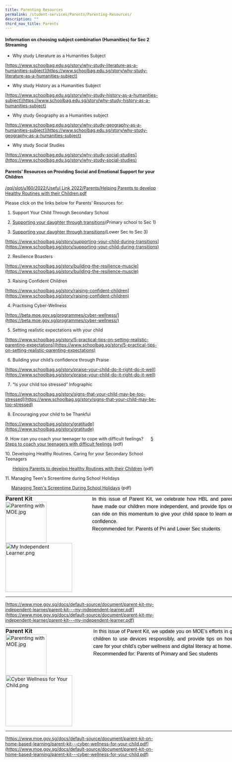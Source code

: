 ```yaml
---
title: Parenting Resources
permalink: /student-services/Parents/Parenting-Resources/
description: ""
third_nav_title: Parents
---
```

#### **Information on choosing subject combination (Humanities) for Sec 2 Streaming**


*   Why study Literature as a Humanities Subject

[https://www.schoolbag.edu.sg/story/why-study-literature-as-a-humanities-subject](https://www.schoolbag.edu.sg/story/why-study-literature-as-a-humanities-subject)

  

*   Why study History as a Humanities Subject

[https://www.schoolbag.edu.sg/story/why-study-history-as-a-humanities-subject](https://www.schoolbag.edu.sg/story/why-study-history-as-a-humanities-subject)

  

*   Why study Geography as a Humanities subject

[https://www.schoolbag.edu.sg/story/why-study-geography-as-a-humanities-subject](https://www.schoolbag.edu.sg/story/why-study-geography-as-a-humanities-subject)

  

*   Why study Social Studies

[https://www.schoolbag.edu.sg/story/why-study-social-studies](https://www.schoolbag.edu.sg/story/why-study-social-studies)

#### **Parents’ Resources on Providing Social and Emotional Support for your Children**


[/qql/slot/u160/2022/Useful Link 2022/Parents/Helping Parents to develop Healthy Routines with their Children.pdf](/files/Useful%20Links/Parents/Parenting%20Resources/Helping%20Parents%20to%20develop%20Healthy%20Routines%20with%20their%20Children.pdf)

  

Please click on the links below for Parents’ Resources for:

  

1.  Support Your Child Through Secondary School

1.  [Supporting your daughter through transitions](https://www.plmgss.moe.edu.sg/qql/slot/u173/Useful%20Links/parents-01.jpg)(Primary school to Sec 1)
2.  [Supporting your daughter through transitions](https://www.plmgss.moe.edu.sg/qql/slot/u173/Useful%20Links/parents-02.jpg)(Lower Sec to Sec 3)

[https://www.schoolbag.sg/story/supporting-your-child-during-transitions](https://www.schoolbag.sg/story/supporting-your-child-during-transitions)

  

2.  Resilience Boasters

[https://www.schoolbag.sg/story/building-the-resilience-muscle](https://www.schoolbag.sg/story/building-the-resilience-muscle)

  

3.  Raising Confident Children

[https://www.schoolbag.sg/story/raising-confident-children](https://www.schoolbag.sg/story/raising-confident-children)

  

4.  Practising Cyber-Wellness

[https://beta.moe.gov.sg/programmes/cyber-wellness/](https://beta.moe.gov.sg/programmes/cyber-wellness/)

  

5.  Setting realistic expectations with your child

[https://www.schoolbag.sg/story/5-practical-tips-on-setting-realistic-parenting-expectations](https://www.schoolbag.sg/story/5-practical-tips-on-setting-realistic-parenting-expectations)

  

6.  Building your child’s confidence through Praise

[https://www.schoolbag.sg/story/praise-your-child-do-it-right-do-it-well](https://www.schoolbag.sg/story/praise-your-child-do-it-right-do-it-well)

  

7.  “Is your child too stressed” Infographic

[https://www.schoolbag.sg/story/signs-that-your-child-may-be-too-stressed](https://www.schoolbag.sg/story/signs-that-your-child-may-be-too-stressed)

  

8.  Encouraging your child to be Thankful

[https://www.schoolbag.sg/story/gratitude](https://www.schoolbag.sg/story/gratitude)

  

9.&nbsp;How can you coach your teenager to cope with&nbsp;difficult feelings?&nbsp;&nbsp; &nbsp; &nbsp;[5 Steps to coach your teenagers with difficult feelings](https://chijstjosephsconvent.moe.edu.sg/qql/slot/u160/2022/Useful%20Link%202022/Parents/5%20Steps%20to%20coach%20your%20teenagers%20with%20difficult%20feelings.pdf)&nbsp;(pdf)

  

10\. Developing Healthy Routines. Caring for your Secondary School Teenagers

&nbsp; &nbsp; &nbsp;&nbsp;[Helping Parents to develop Healthy Routines with their Children](https://chijstjosephsconvent.moe.edu.sg/qql/slot/u160/2022/Useful%20Link%202022/Parents/Helping%20Parents%20to%20develop%20Healthy%20Routines%20with%20their%20Children.pdf)&nbsp;(pdf)

  

11\. Managing Teen's Screentime during School Holidays

&nbsp; &nbsp; &nbsp;[Managing Teen's Screentime During School Holidays](https://chijstjosephsconvent.moe.edu.sg/qql/slot/u160/2022/Useful%20Link%202022/Parents/Managing%20Teens%20Screentime%20During%20School%20Holidays.pdf)&nbsp;(pdf)

  

<table style="margin: auto; outline: 0px; padding: 0px; border-collapse: collapse; clear: both; border: 1px solid transparent; table-layout: fixed; width: 820px;" class="ive_eobj_center ives_tab_kosong"><tbody style="margin: 0px; outline: 0px; padding: 0px;"><tr style="margin: 0px; outline: 0px; padding: 0px;"><td style="margin: 0px; outline: 0px; padding: 0px 15px 15px 0px; vertical-align: top;"><b style="margin: 0px; outline: 0px; padding: 0px;"><font style="margin: 0px; outline: 0px; padding: 0px;" size="4">Parent Kit<br style="margin: 0px; outline: 0px; padding: 0px;"></font></b><img style="margin: 0px 10px 0px 0px; outline: 0px; padding: 0px; border: none; max-width: 100%; float: left; width: 132px; height: 132px;" class="ive_eobj_left" alt="Parenting with MOE.jpg" src="https://chijstjosephsconvent.moe.edu.sg/qql/slot/u160/2020/Useful%20Links/Parents/Parent%20Engagement%20Programme/Parenting%20Resources/Parenting%20with%20MOE.jpg"><img style="margin: 0px 10px 0px 0px; outline: 0px; padding: 0px; border: none; max-width: 100%; float: left; width: 215px; height: 158px;" class="ive_eobj_left" alt="My Independent Learner.png" src="https://chijstjosephsconvent.moe.edu.sg/qql/slot/u160/2020/Useful%20Links/Parents/Parent%20Engagement%20Programme/Parenting%20Resources/My%20Independent%20Learner.png"></td><td style="margin: 0px; outline: 0px; padding: 0px 15px 15px 0px; vertical-align: top;" valign="top"><div style="margin: 0px; outline: 0px; padding: 0px; line-height: 24px !important; color: rgb(0, 0, 0); font-family: Montserrat, sans-serif; font-size: 16px; font-weight: normal; text-align: justify;"><div style="margin: 0px; outline: 0px; padding: 0px; line-height: 24px !important; color: rgb(0, 0, 0); font-family: Montserrat, sans-serif; font-size: 16px; font-weight: normal;">In this issue of Parent Kit, we celebrate how HBL and parents’ efforts have made our children more independent, and provide tips on how you can ride on this momentum to give your child space to learn and grow in confidence.</div><div style="margin: 0px; outline: 0px; padding: 0px; line-height: 24px !important; color: rgb(0, 0, 0); font-family: Montserrat, sans-serif; font-size: 16px; font-weight: normal;">Recommended for: Parents of Pri and Lower Sec students</div></div></td></tr></tbody></table>

[https://www.moe.gov.sg/docs/default-source/document/parent-kit-my-independent-learner/parent-kit---my-independent-learner.pdf](https://www.moe.gov.sg/docs/default-source/document/parent-kit-my-independent-learner/parent-kit---my-independent-learner.pdf)  

  

<table style="margin: auto; outline: 0px; padding: 0px; border-collapse: collapse; clear: both; border: 1px solid transparent; table-layout: fixed; width: 820px;" class="ive_eobj_center ives_tab_kosong"><tbody style="margin: 0px; outline: 0px; padding: 0px;"><tr style="margin: 0px; outline: 0px; padding: 0px;"><td style="margin: 0px; outline: 0px; padding: 0px 15px 15px 0px; vertical-align: top;"><b style="margin: 0px; outline: 0px; padding: 0px;"><font style="margin: 0px; outline: 0px; padding: 0px;" size="4">Parent Kit<br style="margin: 0px; outline: 0px; padding: 0px;"></font></b><img style="margin: 0px 10px 0px 0px; outline: 0px; padding: 0px; border: none; max-width: 100%; float: left; width: 132px; height: 132px;" class="ive_eobj_left" alt="Parenting with MOE.jpg" src="https://chijstjosephsconvent.moe.edu.sg/qql/slot/u160/2020/Useful%20Links/Parents/Parent%20Engagement%20Programme/Parenting%20Resources/Parenting%20with%20MOE.jpg"><img style="margin: 0px 10px 0px 0px; outline: 0px; padding: 0px; border: none; max-width: 100%; float: left; width: 215px; height: 164px;" class="ive_eobj_left" alt="Cyber Wellness for Your Child.png" src="https://chijstjosephsconvent.moe.edu.sg/qql/slot/u160/2020/Useful%20Links/Parents/Parent%20Engagement%20Programme/Parenting%20Resources/Cyber%20Wellness%20for%20Your%20Child.png"></td><td style="margin: 0px; outline: 0px; padding: 0px 15px 15px 0px; vertical-align: top;" valign="top"><div style="margin: 0px; outline: 0px; padding: 0px; line-height: 24px !important; color: rgb(0, 0, 0); font-family: Montserrat, sans-serif; font-size: 16px; font-weight: normal; text-align: justify;"><div style="margin: 0px; outline: 0px; padding: 0px; line-height: 24px !important; color: rgb(0, 0, 0); font-family: Montserrat, sans-serif; font-size: 16px; font-weight: normal;">In this issue of Parent Kit, we update you on MOE’s efforts in guiding our children to use devices responsibly, and provide tips on how you can care for your child’s cyber wellness and digital literacy at home.</div><div style="margin: 0px; outline: 0px; padding: 0px; line-height: 24px !important; color: rgb(0, 0, 0); font-family: Montserrat, sans-serif; font-size: 16px; font-weight: normal;">Recommended for: Parents of Primary and Sec students</div></div></td></tr></tbody></table>

[https://www.moe.gov.sg/docs/default-source/document/parent-kit-on-home-based-learning/parent-kit---cyber-wellness-for-your-child.pdf](https://www.moe.gov.sg/docs/default-source/document/parent-kit-on-home-based-learning/parent-kit---cyber-wellness-for-your-child.pdf)